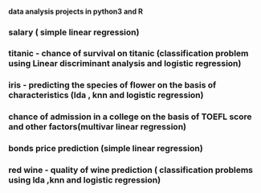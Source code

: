 #### data analysis projects in python3 and R

### salary ( simple linear regression)
### titanic - chance of survival on titanic (classification problem using Linear discriminant analysis and logistic regression) 
### iris - predicting the species of flower on the basis of characteristics (lda , knn and logistic regression)
### chance of admission in a college on the basis of TOEFL score and other factors(multivar linear regression)
### bonds price prediction (simple linear regression)
### red wine - quality of wine prediction (  classification problems using lda ,knn and  logistic regression)
